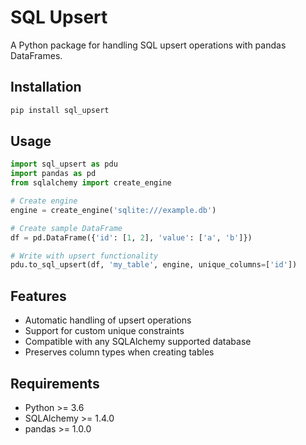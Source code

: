 # SQL Upsert

A Python package for handling SQL upsert operations with pandas DataFrames.

## Installation

```bash
pip install sql_upsert
```

## Usage

```python
import sql_upsert as pdu
import pandas as pd
from sqlalchemy import create_engine

# Create engine
engine = create_engine('sqlite:///example.db')

# Create sample DataFrame
df = pd.DataFrame({'id': [1, 2], 'value': ['a', 'b']})

# Write with upsert functionality
pdu.to_sql_upsert(df, 'my_table', engine, unique_columns=['id'])
```

## Features

- Automatic handling of upsert operations
- Support for custom unique constraints
- Compatible with any SQLAlchemy supported database
- Preserves column types when creating tables

## Requirements

- Python >= 3.6
- SQLAlchemy >= 1.4.0
- pandas >= 1.0.0 